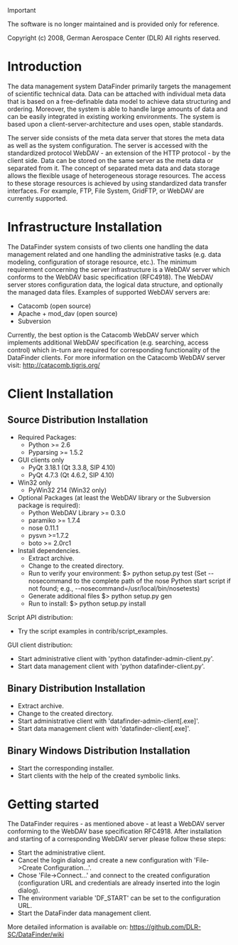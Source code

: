 > [!IMPORTANT]  
> The software is no longer maintained and is provided only for reference.

Copyright (c) 2008, German Aerospace Center (DLR)
All rights reserved.

# Introduction
The data management system DataFinder primarily targets the management of 
scientific technical data. Data can be attached with individual meta data that 
is based on a free-definable data model to achieve data structuring 
and ordering. Moreover, the system is able to handle large amounts of data and 
can be easily integrated in existing working environments. The system is based 
upon a client-server-architecture and uses open, stable standards.

The server side consists of the meta data server that stores the meta data 
as well as the system configuration. The server is accessed with the standardized
protocol WebDAV - an extension of the HTTP protocol - by the client side.
Data can be stored on the same server as the meta data or separated from it. 
The concept of separated meta data and data storage allows the flexible usage 
of heterogeneous storage resources. The access to these storage resources is 
achieved by using standardized data transfer interfaces. For example, FTP, File System, 
GridFTP, or WebDAV are currently supported.

# Infrastructure Installation
The DataFinder system consists of two clients one handling the data management related
and one handling the administrative tasks (e.g. data modeling, configuration of
storage resource, etc.). The minimum requirement concerning the server infrastructure is a 
WebDAV server which conforms to the WebDAV basic specification (RFC4918). The
WebDAV server stores configuration data, the logical data structure, and
optionally the managed data files. Examples of supported WebDAV servers are:
* Catacomb (open source)
* Apache + mod_dav (open source)
* Subversion

Currently, the best option is the Catacomb WebDAV server which implements additional
WebDAV specification (e.g. searching, access control) which in-turn 
are required for corresponding functionality of the DataFinder clients. For more
information on the Catacomb WebDAV server visit:
http://catacomb.tigris.org/

# Client Installation
## Source Distribution Installation
* Required Packages:
  * Python >= 2.6
  * Pyparsing >= 1.5.2
* GUI clients only
   * PyQt 3.18.1 (Qt 3.3.8, SIP 4.10)
   * PyQt 4.7.3 (Qt 4.6.2, SIP 4.10)
* Win32 only
   * PyWin32 214 (Win32 only) 
* Optional Packages (at least the WebDAV library or the Subversion package is required):
  * Python WebDAV Library >= 0.3.0
  * paramiko >= 1.7.4
  * nose 0.11.1
  * pysvn >=1.7.2
  * boto >= 2.0rc1
* Install dependencies.
  * Extract archive.
  * Change to the created directory.
  * Run to verify your environment: $> python setup.py test
    (Set --nosecommand to the complete path of the nose Python start script if not found; e.g., --nosecommand=/usr/local/bin/nosetests)
  * Generate additional files $> python setup.py gen
  * Run to install: $> python setup.py install 

Script API distribution:
* Try the script examples in contrib/script_examples.

GUI client distribution:
* Start administrative client with 'python datafinder-admin-client.py'.
* Start data management client with 'python datafinder-client.py'.
 
## Binary Distribution Installation
* Extract archive.
* Change to the created directory.
* Start administrative client with 'datafinder-admin-client[.exe]'.
* Start data management client with 'datafinder-client[.exe]'.
 
## Binary Windows Distribution Installation
* Start the corresponding installer.
* Start clients with the help of the created symbolic links.

# Getting started
The DataFinder requires - as mentioned above - at least a WebDAV server conforming to the WebDAV base
specification RFC4918. After installation and starting of a corresponding 
WebDAV server please follow these steps:
* Start the administrative client.
* Cancel the login dialog and create a new configuration with 
  'File->Create Configuration...'.
* Chose 'File->Connect...' and connect to the created configuration (configuration URL and credentials are already inserted into the login dialog).
* The environment variable 'DF_START' can be set to the configuration URL.
* Start the DataFinder data management client.

More detailed information is available on: https://github.com/DLR-SC/DataFinder/wiki
